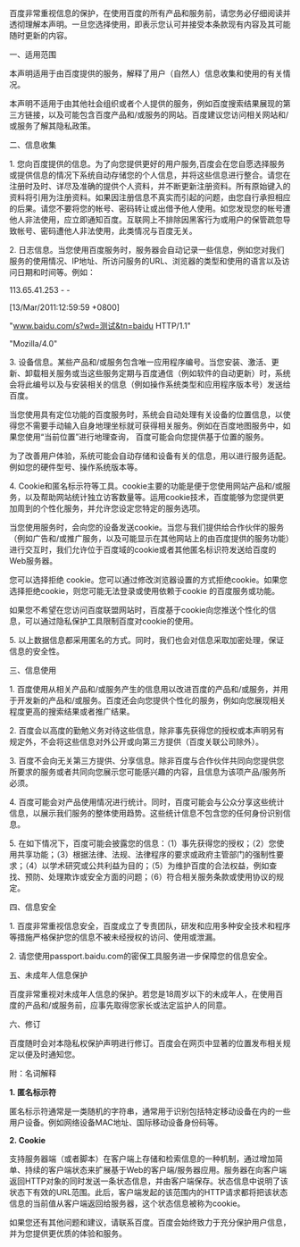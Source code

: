 百度非常重视信息的保护，在使用百度的所有产品和服务前，请您务必仔细阅读并透彻理解本声明。一旦您选择使用，即表示您认可并接受本条款现有内容及其可能随时更新的内容。

一、适用范围

本声明适用于由百度提供的服务，解释了用户（自然人）信息收集和使用的有关情况。

本声明不适用于由其他社会组织或者个人提供的服务，例如百度搜索结果展现的第三方链接，以及可能包含百度产品和/或服务的网站。百度建议您访问相关网站和/或服务了解其隐私政策。

二、信息收集

1. 您向百度提供的信息。为了向您提供更好的用户服务,百度会在您自愿选择服务或提供信息的情况下系统自动存储您的个人信息，并将这些信息进行整合。请您在注册时及时、详尽及准确的提供个人资料，并不断更新注册资料。所有原始键入的资料将引用为注册资料。如果因注册信息不真实而引起的问题，由您自行承担相应的后果。请您不要将您的帐号、密码转让或出借予他人使用。如您发现您的帐号遭他人非法使用，应立即通知百度。互联网上不排除因黑客行为或用户的保管疏忽导致帐号、密码遭他人非法使用，此类情况与百度无关。

2. 日志信息。当您使用百度服务时，服务器会自动记录一些信息，例如您对我们服务的使用情况、IP地址、所访问服务的URL、浏览器的类型和使用的语言以及访问日期和时间等。例如：

113.65.41.253 - -

\[13/Mar/2011:12:59:59 +0800\]

"www.baidu.com/s?wd=测试&tn=baidu HTTP/1.1"

"Mozilla/4.0"

3. 设备信息。某些产品和/或服务包含唯一应用程序编号。当您安装、激活、更新、卸载相关服务或当这些服务定期与百度通信（例如软件的自动更新）时，系统会将此编号以及与安装相关的信息（例如操作系统类型和应用程序版本号）发送给百度。

当您使用具有定位功能的百度服务时，系统会自动处理有关设备的位置信息，以使得您不需要手动输入自身地理坐标就可获得相关服务。例如在百度地图服务中，如果您使用“当前位置”进行地理查询， 百度可能会向您提供基于位置的服务。

为了改善用户体验，系统可能会自动存储和设备有关的信息，用以进行服务适配。例如您的硬件型号、操作系统版本等。

4. Cookie和匿名标示符等工具。cookie主要的功能是便于您使用网站产品和/或服务，以及帮助网站统计独立访客数量等。运用cookie技术，百度能够为您提供更加周到的个性化服务，并允许您设定您特定的服务选项。

当您使用服务时，会向您的设备发送cookie。当您与我们提供给合作伙伴的服务（例如广告和/或推广服务，以及可能显示在其他网站上的由百度提供的服务功能）进行交互时，我们允许位于百度域的cookie或者其他匿名标识符发送给百度的Web服务器。

您可以选择拒绝 cookie。您可以通过修改浏览器设置的方式拒绝cookie。如果您选择拒绝cookie，则您可能无法登录或使用依赖于cookie 的百度服务或功能。

如果您不希望在您访问百度联盟网站时，百度基于cookie向您推送个性化的信息，可以通过隐私保护工具限制百度对cookie的使用。

5. 以上数据信息都采用匿名的方式。同时，我们也会对信息采取加密处理，保证信息的安全性。

三、信息使用

1. 百度使用从相关产品和/或服务产生的信息用以改进百度的产品和/或服务，并用于开发新的产品和/或服务。百度还会向您提供个性化的服务，例如向您展现相关程度更高的搜索结果或者推广结果。

2. 百度会以高度的勤勉义务对待这些信息，除非事先获得您的授权或本声明另有规定外，不会将这些信息对外公开或向第三方提供（百度关联公司除外）。

3. 百度不会向无关第三方提供、分享信息。除非百度与合作伙伴共同向您提供您所要求的服务或者共同向您展示您可能感兴趣的内容，且信息为该项产品/服务所必须。

4. 百度可能会对产品使用情况进行统计。同时，百度可能会与公众分享这些统计信息，以展示我们服务的整体使用趋势。这些统计信息不包含您的任何身份识别信息。

5. 在如下情况下，百度可能会披露您的信息：（1）事先获得您的授权；（2）您使用共享功能；（3）根据法律、法规、法律程序的要求或政府主管部门的强制性要求；（4）以学术研究或公共利益为目的；（5）为维护百度的合法权益，例如查找、预防、处理欺诈或安全方面的问题；（6）符合相关服务条款或使用协议的规定。

四、信息安全

1. 百度非常重视信息安全，百度成立了专责团队，研发和应用多种安全技术和程序等措施严格保护您的信息不被未经授权的访问、使用或泄漏。

2. 请您使用passport.baidu.com的密保工具服务进一步保障您的信息安全。

五、未成年人信息保护

百度非常重视对未成年人信息的保护。若您是18周岁以下的未成年人，在使用百度的产品和/或服务前，应事先取得您家长或法定监护人的同意。

六、修订

百度随时会对本隐私权保护声明进行修订。百度会在网页中显著的位置发布相关规定以便及时通知您。

附：名词解释

**1. 匿名标示符**

匿名标示符通常是一类随机的字符串，通常用于识别包括特定移动设备在内的一些用户设备。例如网络设备MAC地址、国际移动设备身份码等。

**2. Cookie**

支持服务器端（或者脚本）在客户端上存储和检索信息的一种机制，通过增加简单、持续的客户端状态来扩展基于Web的客户端/服务器应用。服务器在向客户端返回HTTP对象的同时发送一条状态信息，并由客户端保存。状态信息中说明了该状态下有效的URL范围。此后，客户端发起的该范围内的HTTP请求都将把该状态信息的当前值从客户端返回给服务器，这个状态信息被称为cookie。

  

如果您还有其他问题和建议，请联系百度。百度会始终致力于充分保护用户信息，并为您提供更优质的体验和服务。